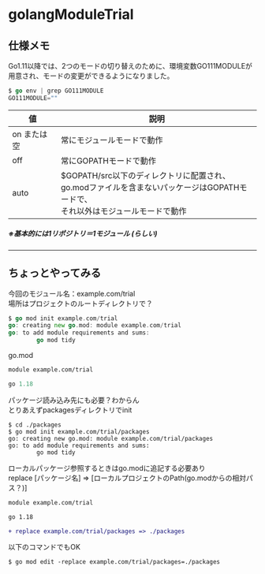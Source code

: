 # golangModuleTrial
## 仕様メモ

Go1.11以降では、2つのモードの切り替えのために、環境変数GO111MODULEが用意され、モードの変更ができるようになりました。
```go
$ go env | grep GO111MODULE
GO111MODULE=""
```

|値|説明|
|--|----|
|on または 空|	常にモジュールモードで動作|
|off|常にGOPATHモードで動作|
|auto|$GOPATH/src以下のディレクトリに配置され、<br/>go.modファイルを含まないパッケージはGOPATHモードで、<br/>それ以外はモジュールモードで動作|

##### ※基本的には1リポジトリ＝1モジュール (らしい)
---
## ちょっとやってみる

今回のモジュール名：example.com/trial
<br/>
場所はプロジェクトのルートディレクトリで？
```go
$ go mod init example.com/trial
go: creating new go.mod: module example.com/trial
go: to add module requirements and sums:
        go mod tidy
```
go.mod
```go:go.mod
module example.com/trial

go 1.18
```

パッケージ読み込み先にも必要？わからん<br/>
とりあえずpackagesディレクトリでinit
```
$ cd ./packages
$ go mod init example.com/trial/packages
go: creating new go.mod: module example.com/trial/packages
go: to add module requirements and sums:
        go mod tidy
```


ローカルパッケージ参照するときはgo.modに追記する必要あり<br/>
replace [パッケージ名] => [ローカルプロジェクトのPath(go.modからの相対パス？)]
```diff
module example.com/trial

go 1.18

+ replace example.com/trial/packages => ./packages
```
以下のコマンドでもOK
```
$ go mod edit -replace example.com/trial/packages=./packages
```
